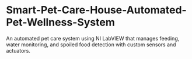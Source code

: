 # Smart-Pet-Care-House-Automated-Pet-Wellness-System
An automated pet care system using NI LabVIEW that manages feeding, water monitoring, and spoiled food detection with custom sensors and actuators.
